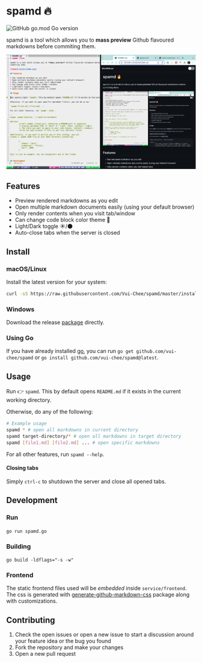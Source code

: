 # spamd :fire: 

<img alt="GitHub go.mod Go version" src="https://img.shields.io/github/go-mod/go-version/vui-chee/spamd">

spamd is a tool which allows you to **mass preview** Github flavoured markdowns before
commiting them.

![demo](https://github.com/Vui-Chee/spamd/blob/master/assets/demo.png?raw=true)

## Features

* Preview rendered markdowns as you edit
* Open multiple markdown documents easily (using your default browser)
* Only render contents when you visit tab/window
* Can change code block color theme :rainbow:
* Light/Dark toggle :sunny:/:new_moon:
* Auto-close tabs when the server is closed

## Install

### macOS/Linux

Install the latest version for your system:

```sh
curl -sS https://raw.githubusercontent.com/Vui-Chee/spamd/master/install.sh | sh
```

### Windows

Download the release [package](https://github.com/Vui-Chee/spamd/releases/download/v0.1.5/spamd_windows_amd64.exe)
directly.

### Using Go

If you have already installed [go](https://go.dev/dl/), you can run `go get github.com/vui-chee/spamd` or
`go install github.com/vui-chee/spamd@latest`.

## Usage

Run :point_right: `spamd`. This by default opens `README.md` if it exists in the current working directory.

Otherwise, do any of the following:

```sh
# Example usage
spamd * # open all markdowns in current directory
spamd target-directory/* # open all markdowns in target directory
spamd [file1.md] [file2.md] ... # open specific markdowns
```

For all other features, run `spamd --help`.

#### Closing tabs

Simply `ctrl-c` to shutdown the server and close all opened tabs.

## Development

### Run

`go run spamd.go`

### Building

`go build -ldflags="-s -w"`

### Frontend 

The static frontend files used will be *embedded* inside `service/frontend`. The css
is generated with [generate-github-markdown-css](https://github.com/sindresorhus/generate-github-markdown-css) package along with customizations.

## Contributing

1. Check the open issues or open a new issue to start a discussion around your feature idea or the bug you found
2. Fork the repository and make your changes
3. Open a new pull request
